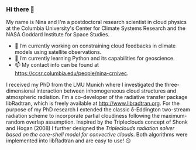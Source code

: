 ### Hi there 👋

My name is Nina and I'm a postdoctoral research scientist in cloud physics at the Columbia University's Center for Climate Systems Research and the NASA Goddard Institute for Space Studies.

- 🔭 I’m currently working on constraining cloud feedbacks in climate models using satellite observations.
- 🌱 I’m currently learning Python and its capabilities for geoscience.
- 📫 My contact info can be found at https://ccsr.columbia.edu/people/nina-crnivec.

I received my PhD from the LMU Munich where I investigated the three-dimensional interaction between inhomogeneous cloud structures and atmospheric radiation. I'm a co-developer of the radiative transfer package libRadtran, which is freely available at http://www.libradtran.org. For the purpose of my PhD research I extended the classic δ-Eddington two-stream radiation scheme to incorporate partial cloudiness following the maximum-random overlap assumption. Inspired by the Tripleclouds concept of Shonk and Hogan (2008) I further designed the _Tripleclouds radiation solver based on the core-shell model for convective clouds_. Both algorithms were implemented into libRadtran and are easy to use! :smirk:

<!--
**NinaCrnivec/NinaCrnivec** is a ✨ _special_ ✨ repository because its `README.md` (this file) appears on your GitHub profile.

Here are some ideas to get you started:

- 🔭 I’m currently working on ...
- 🌱 I’m currently learning ...
- 👯 I’m looking to collaborate on ...
- 🤔 I’m looking for help with ...
- 💬 Ask me about ...
- 📫 How to reach me: ...
- 😄 Pronouns: ...
- ⚡ Fun fact: ...
-->
